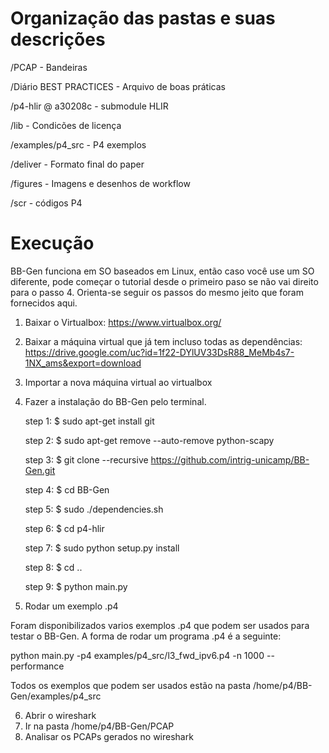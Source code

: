 # Organização das pastas e suas descrições

/PCAP - Bandeiras

/Diário BEST PRACTICES - Arquivo de boas práticas

/p4-hlir @ a30208c - submodule HLIR

/lib - Condicões de licença

/examples/p4_src - P4 exemplos

/deliver - Formato final do paper

/figures - Imagens e desenhos de workflow

/scr - códigos P4





# Execução

BB-Gen funciona em SO baseados em Linux, então caso você use um SO diferente, pode começar o tutorial desde o primeiro paso se não vai direito para o passo 4. 
Orienta-se seguir os passos do mesmo jeito que foram fornecidos aqui.

1. Baixar o Virtualbox: https://www.virtualbox.org/
2. Baixar a máquina virtual que já tem incluso todas as dependências: https://drive.google.com/uc?id=1f22-DYlUV33DsR88_MeMb4s7-1NX_ams&export=download
3. Importar a nova máquina virtual ao virtualbox
4. Fazer a instalação do BB-Gen pelo terminal.

    step 1: $ sudo apt-get install git
    
    step 2: $ sudo apt-get remove --auto-remove python-scapy

    step 3: $ git clone --recursive https://github.com/intrig-unicamp/BB-Gen.git

    step 4: $ cd BB-Gen

    step 5: $ sudo ./dependencies.sh

    step 6: $ cd p4-hlir

    step 7: $ sudo python setup.py install

    step 8: $ cd ..

    step 9: $ python main.py

5. Rodar um exemplo .p4

Foram disponibilizados varios exemplos .p4 que podem ser usados para testar o BB-Gen. A forma de rodar um programa .p4 é a seguinte:

python main.py -p4 examples/p4_src/l3_fwd_ipv6.p4 -n 1000 --performance

Todos os exemplos que podem ser usados estão na pasta /home/p4/BB-Gen/examples/p4_src

6. Abrir o wireshark 
7. Ir na pasta /home/p4/BB-Gen/PCAP
8. Analisar os PCAPs gerados no wireshark


